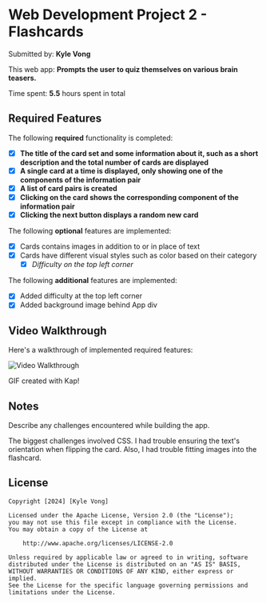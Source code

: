 # Web Development Project 2 - Flashcards

Submitted by: **Kyle Vong**

This web app: **Prompts the user to quiz themselves on various brain teasers.**

Time spent: **5.5** hours spent in total

## Required Features

The following **required** functionality is completed:

- [X] **The title of the card set and some information about it, such as a short description and the total number of cards are displayed**
- [X] **A single card at a time is displayed, only showing one of the components of the information pair**
- [X] **A list of card pairs is created**
- [X] **Clicking on the card shows the corresponding component of the information pair**
- [X] **Clicking the next button displays a random new card**

The following **optional** features are implemented:

- [X] Cards contains images in addition to or in place of text
- [X] Cards have different visual styles such as color based on their category
  - [X] *Difficulty on the top left corner*

The following **additional** features are implemented:

* [X] Added difficulty at the top left corner
* [X] Added background image behind App div

## Video Walkthrough

Here's a walkthrough of implemented required features:

<img src='https://imgur.com/a/ctlCaF7.gif' title='Video Walkthrough' width='' alt='Video Walkthrough' />

<!-- Replace this with whatever GIF tool you used! -->
GIF created with Kap!
<!-- Recommended tools:
[Kap](https://getkap.co/) for macOS
[ScreenToGif](https://www.screentogif.com/) for Windows
[peek](https://github.com/phw/peek) for Linux. -->

## Notes

Describe any challenges encountered while building the app.

The biggest challenges involved CSS. I had trouble ensuring the text's orientation when flipping the card. Also, I had trouble fitting images into the flashcard. 

## License

    Copyright [2024] [Kyle Vong]

    Licensed under the Apache License, Version 2.0 (the "License");
    you may not use this file except in compliance with the License.
    You may obtain a copy of the License at

        http://www.apache.org/licenses/LICENSE-2.0

    Unless required by applicable law or agreed to in writing, software
    distributed under the License is distributed on an "AS IS" BASIS,
    WITHOUT WARRANTIES OR CONDITIONS OF ANY KIND, either express or implied.
    See the License for the specific language governing permissions and
    limitations under the License.
